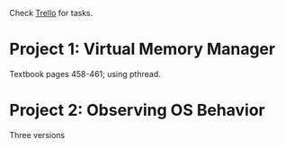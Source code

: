Check [Trello](https://trello.com/b/B5YVE1uU/eece-315-group-12) for tasks.

Project 1: Virtual Memory Manager
=================================

Textbook pages 458-461; using pthread.

Project 2: Observing OS Behavior
================================

Three versions
